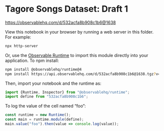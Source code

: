 # Tagore Songs Dataset: Draft 1

https://observablehq.com/d/532acfa8b908c1b6@1638

View this notebook in your browser by running a web server in this folder. For
example:

~~~sh
npx http-server
~~~

Or, use the [Observable Runtime](https://github.com/observablehq/runtime) to
import this module directly into your application. To npm install:

~~~sh
npm install @observablehq/runtime@4
npm install https://api.observablehq.com/d/532acfa8b908c1b6@1638.tgz?v=3
~~~

Then, import your notebook and the runtime as:

~~~js
import {Runtime, Inspector} from "@observablehq/runtime";
import define from "532acfa8b908c1b6";
~~~

To log the value of the cell named “foo”:

~~~js
const runtime = new Runtime();
const main = runtime.module(define);
main.value("foo").then(value => console.log(value));
~~~

